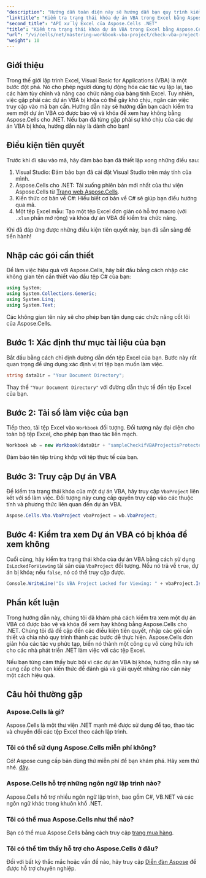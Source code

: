 ```yaml
---
"description": "Hướng dẫn toàn diện này sẽ hướng dẫn bạn quy trình kiểm tra xem một dự án VBA trong Excel có bị khóa để xem hay không bằng cách sử dụng thư viện Aspose.Cells for .NET mạnh mẽ. Hoàn hảo cho các nhà phát triển .NET và người dùng Excel."
"linktitle": "Kiểm tra trạng thái khóa dự án VBA trong Excel bằng Aspose.Cells"
"second_title": "API xử lý Excel của Aspose.Cells .NET"
"title": "Kiểm tra trạng thái khóa dự án VBA trong Excel bằng Aspose.Cells"
"url": "/vi/cells/net/mastering-workbook-vba-project/check-vba-project-lock-status/"
"weight": 10
---
```


## Giới thiệu

Trong thế giới lập trình Excel, Visual Basic for Applications (VBA) là một bước đột phá. Nó cho phép người dùng tự động hóa các tác vụ lặp lại, tạo các hàm tùy chỉnh và nâng cao chức năng của bảng tính Excel. Tuy nhiên, việc gặp phải các dự án VBA bị khóa có thể gây khó chịu, ngăn cản việc truy cập vào mã bạn cần. Hướng dẫn này sẽ hướng dẫn bạn cách kiểm tra xem một dự án VBA có được bảo vệ và khóa để xem hay không bằng Aspose.Cells cho .NET. Nếu bạn đã từng gặp phải sự khó chịu của các dự án VBA bị khóa, hướng dẫn này là dành cho bạn!

## Điều kiện tiên quyết

Trước khi đi sâu vào mã, hãy đảm bảo bạn đã thiết lập xong những điều sau:

1. Visual Studio: Đảm bảo bạn đã cài đặt Visual Studio trên máy tính của mình.
2. Aspose.Cells cho .NET: Tải xuống phiên bản mới nhất của thư viện Aspose.Cells từ [Trang web Aspose.Cells](https://releases.aspose.com/cells/net/).
3. Kiến thức cơ bản về C#: Hiểu biết cơ bản về C# sẽ giúp bạn điều hướng qua mã.
4. Một tệp Excel mẫu: Tạo một tệp Excel đơn giản có hỗ trợ macro (với `.xlsm` phần mở rộng) và khóa dự án VBA để kiểm tra chức năng.

Khi đã đáp ứng được những điều kiện tiên quyết này, bạn đã sẵn sàng để tiến hành!

## Nhập các gói cần thiết

Để làm việc hiệu quả với Aspose.Cells, hãy bắt đầu bằng cách nhập các không gian tên cần thiết vào đầu tệp C# của bạn:

```csharp
using System;
using System.Collections.Generic;
using System.Linq;
using System.Text;
```

Các không gian tên này sẽ cho phép bạn tận dụng các chức năng cốt lõi của Aspose.Cells.

## Bước 1: Xác định thư mục tài liệu của bạn

Bắt đầu bằng cách chỉ định đường dẫn đến tệp Excel của bạn. Bước này rất quan trọng để ứng dụng xác định vị trí tệp bạn muốn làm việc.

```csharp
string dataDir = "Your Document Directory";
```

Thay thế `"Your Document Directory"` với đường dẫn thực tế đến tệp Excel của bạn.

## Bước 2: Tải sổ làm việc của bạn

Tiếp theo, tải tệp Excel vào `Workbook` đối tượng. Đối tượng này đại diện cho toàn bộ tệp Excel, cho phép bạn thao tác liền mạch.

```csharp
Workbook wb = new Workbook(dataDir + "sampleCheckifVBAProjectisProtected.xlsm");
```

Đảm bảo tên tệp trùng khớp với tệp thực tế của bạn.

## Bước 3: Truy cập Dự án VBA

Để kiểm tra trạng thái khóa của một dự án VBA, hãy truy cập `VbaProject` liên kết với sổ làm việc. Đối tượng này cung cấp quyền truy cập vào các thuộc tính và phương thức liên quan đến dự án VBA.

```csharp
Aspose.Cells.Vba.VbaProject vbaProject = wb.VbaProject;
```

## Bước 4: Kiểm tra xem Dự án VBA có bị khóa để xem không

Cuối cùng, hãy kiểm tra trạng thái khóa của dự án VBA bằng cách sử dụng `IsLockedForViewing` tài sản của `VbaProject` đối tượng. Nếu nó trả về `true`, dự án bị khóa; nếu `false`, nó có thể truy cập được.

```csharp
Console.WriteLine("Is VBA Project Locked for Viewing: " + vbaProject.IsLockedForViewing);
```

## Phần kết luận

Trong hướng dẫn này, chúng tôi đã khám phá cách kiểm tra xem một dự án VBA có được bảo vệ và khóa để xem hay không bằng Aspose.Cells cho .NET. Chúng tôi đã đề cập đến các điều kiện tiên quyết, nhập các gói cần thiết và chia nhỏ quy trình thành các bước dễ thực hiện. Aspose.Cells đơn giản hóa các tác vụ phức tạp, biến nó thành một công cụ vô cùng hữu ích cho các nhà phát triển .NET làm việc với các tệp Excel.

Nếu bạn từng cảm thấy bực bội vì các dự án VBA bị khóa, hướng dẫn này sẽ cung cấp cho bạn kiến thức để đánh giá và giải quyết những rào cản này một cách hiệu quả.

## Câu hỏi thường gặp

### Aspose.Cells là gì?

Aspose.Cells là một thư viện .NET mạnh mẽ được sử dụng để tạo, thao tác và chuyển đổi các tệp Excel theo cách lập trình.

### Tôi có thể sử dụng Aspose.Cells miễn phí không?

Có! Aspose cung cấp bản dùng thử miễn phí để bạn khám phá. Hãy xem thử nhé. [đây](https://releases.aspose.com/).

### Aspose.Cells hỗ trợ những ngôn ngữ lập trình nào?

Aspose.Cells hỗ trợ nhiều ngôn ngữ lập trình, bao gồm C#, VB.NET và các ngôn ngữ khác trong khuôn khổ .NET.

### Tôi có thể mua Aspose.Cells như thế nào?

Bạn có thể mua Aspose.Cells bằng cách truy cập [trang mua hàng](https://purchase.aspose.com/buy).

### Tôi có thể tìm thấy hỗ trợ cho Aspose.Cells ở đâu?

Đối với bất kỳ thắc mắc hoặc vấn đề nào, hãy truy cập [Diễn đàn Aspose](https://forum.aspose.com/c/cells/9) để được hỗ trợ chuyên nghiệp.